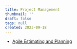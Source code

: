 ```yaml
---
title: Project Management
thumbnail: ''
draft: false
tags: null
created: 2023-09-18
---
```


* [Agile Estimating and Planning](Knowledges/ProjectManagement/AgileEstimatingAndPlanning/Agile%20Estimating%20and%20Planning)
